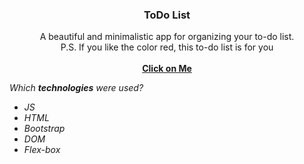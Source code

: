 <h3 align="center">ToDo List</h3>

<p align="center">
  A beautiful and minimalistic app for organizing your to-do list.
  <br>
  P.S. If you like the color red, this to-do list is for you
  <br>
  <br>
  <a href="https://haniks.github.io/ToDo-List/"><strong>Click on Me</strong></a>
</p>


*Which **technologies** were used?*
* *JS*
* *HTML*
* *Bootstrap*
* *DOM*
* *Flex-box*
